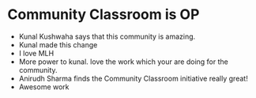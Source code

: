 # Community Classroom is OP

- Kunal Kushwaha says that this community is amazing.
- Kunal made this change
- I love MLH
- More power to kunal. love the work which your are doing for the community.
- Anirudh Sharma finds the Community Classroom initiative really great!
- Awesome work
